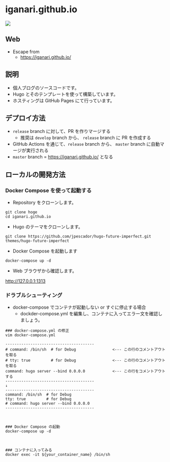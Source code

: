 # iganari.github.io

![](https://github.com/iganari/iganari.github.io/workflows/Publish_GitHub_Pages/badge.svg)

## Web

+ Escape from
  + https://iganari.github.io/

## 説明

+ 個人ブログのソースコードです。
+ Hugo とそのテンプレートを使って構築しています。
+ ホスティングは GitHub Pages にて行っています。

## デプロイ方法

+ `release` branch に対して、PR を作りマージする
  + 推奨は `develop` branch から、 `release` branch に PR を作成する
+ GitHub Actions を通じて、`release` branch から、 `master` branch に自動マージが実行される
+ `master` branch = https://iganari.github.io/ となる

## ローカルの開発方法

### Docker Compose を使って起動する

+ Repository をクローンします。

```
git clone hoge
cd iganari.github.io
```

+ Hugo のテーマをクローンします。

```
git clone https://github.com/jpescador/hugo-future-imperfect.git themes/hugo-future-imperfect
```

+ Docker Compose を起動します

```
docker-compose up -d
```

+ Web ブラウザから確認します。

http://127.0.0.1:1313


### ドラブルシューティング

+ docker-compose でコンテナが起動しない or すぐに停止する場合
  + dockder-compose.yml を編集し、コンテナに入ってエラー文を確認しましょう。

```
### docker-compose.yml の修正
vim docker-compose.yml

---------------------------------------
# command: /bin/sh  # for Debug                <--- この行のコメントアウトを取る
# tty: true         # for Debug                <--- この行のコメントアウトを取る
command: hugo server --bind 0.0.0.0            <--- この行をコメントアウトする
---------------------------------------
↓
---------------------------------------
command: /bin/sh  # for Debug
tty: true         # for Debug
# command: hugo server --bind 0.0.0.0
---------------------------------------



### Docker Compose の起動
docker-compose up -d



### コンテナに入ってみる
docker exec -it ${your_container_name} /bin/sh
```

